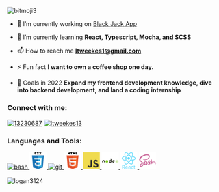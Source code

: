 ![bitmoji3](https://user-images.githubusercontent.com/45779136/173282890-e89f2ed7-0a7e-4de3-bed5-341bf94c7216.jpeg)

- 🔭 I’m currently working on [Black Jack App](https://github.com/logan3124/Black-Jack-Web-Version-)

- 🌱 I’m currently learning **React, Typescript, Mocha, and SCSS**

- 📫 How to reach me **ltweekes1@gmail.com**

- ⚡ Fun fact **I want to own a coffee shop one day.**

- 🥅 Goals in 2022 **Expand my frontend development knowledge, dive into backend development, and land a coding internship**

<h3 align="left">Connect with me:</h3>
<p align="left">
<a href="https://stackoverflow.com/users/13230687" target="blank"><img align="center" src="https://raw.githubusercontent.com/rahuldkjain/github-profile-readme-generator/master/src/images/icons/Social/stack-overflow.svg" alt="13230687" height="30" width="40" /></a>
<a href="https://www.leetcode.com/ltweekes13" target="blank"><img align="center" src="https://raw.githubusercontent.com/rahuldkjain/github-profile-readme-generator/master/src/images/icons/Social/leet-code.svg" alt="ltweekes13" height="30" width="40" /></a>
</p>

<h3 align="left">Languages and Tools:</h3>
<p align="left"> <a href="https://www.gnu.org/software/bash/" target="_blank" rel="noreferrer"> <img src="https://www.vectorlogo.zone/logos/gnu_bash/gnu_bash-icon.svg" alt="bash" width="40" height="40"/> </a> <a href="https://www.w3schools.com/css/" target="_blank" rel="noreferrer"> <img src="https://raw.githubusercontent.com/devicons/devicon/master/icons/css3/css3-original-wordmark.svg" alt="css3" width="40" height="40"/> </a> <a href="https://git-scm.com/" target="_blank" rel="noreferrer"> <img src="https://www.vectorlogo.zone/logos/git-scm/git-scm-icon.svg" alt="git" width="40" height="40"/> </a> <a href="https://www.w3.org/html/" target="_blank" rel="noreferrer"> <img src="https://raw.githubusercontent.com/devicons/devicon/master/icons/html5/html5-original-wordmark.svg" alt="html5" width="40" height="40"/> </a> <a href="https://developer.mozilla.org/en-US/docs/Web/JavaScript" target="_blank" rel="noreferrer"> <img src="https://raw.githubusercontent.com/devicons/devicon/master/icons/javascript/javascript-original.svg" alt="javascript" width="40" height="40"/> </a> <a href="https://nodejs.org" target="_blank" rel="noreferrer"> <img src="https://raw.githubusercontent.com/devicons/devicon/master/icons/nodejs/nodejs-original-wordmark.svg" alt="nodejs" width="40" height="40"/> </a> <a href="https://reactjs.org/" target="_blank" rel="noreferrer"> <img src="https://raw.githubusercontent.com/devicons/devicon/master/icons/react/react-original-wordmark.svg" alt="react" width="40" height="40"/> </a> <a href="https://sass-lang.com" target="_blank" rel="noreferrer"> <img src="https://raw.githubusercontent.com/devicons/devicon/master/icons/sass/sass-original.svg" alt="sass" width="40" height="40"/> </a> </p>

<img align="center" src="https://github-readme-stats.vercel.app/api/top-langs?username=logan3124&show_icons=true&locale=en&layout=compact" alt="logan3124" />
